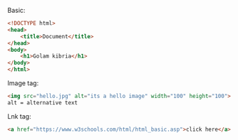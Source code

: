 Basic: 
```html
<!DOCTYPE html>
<head>
    <title>Document</title>
</head>
<body>
    <h1>Golam kibria</h1>
</body>
</html>
```
Image tag: 
```html
<img src="hello.jpg" alt="its a hello image" width="100" height="100">
alt = alternative text
```
Lnk tag: 
```html
<a href="https://www.w3schools.com/html/html_basic.asp">click here</a>
```
